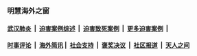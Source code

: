 
### 明慧海外之窗

####  [武汉肺炎](indexes/365.md?t=07181300) &nbsp;|&nbsp;  [迫害案例综述](indexes/328.md?t=07181300) &nbsp;|&nbsp; [迫害致死案例](indexes/277.md?t=07181300)  &nbsp;|&nbsp; [更多迫害案例](indexes/81.md?t=07181300)  &nbsp;|&nbsp; 
####  [时事评论](indexes/19.md?t=07181300) &nbsp;|&nbsp; [海外简讯](indexes/245.md?t=07181300)&nbsp;|&nbsp;  [社会支持](indexes/140.md?t=07181300) &nbsp;|&nbsp; [褒奖决议](indexes/282.md?t=07181300) &nbsp;|&nbsp; [社区报道](indexes/91.md?t=07181300)  &nbsp;|&nbsp; [天人之间](indexes/78.md?t=07181300) 

